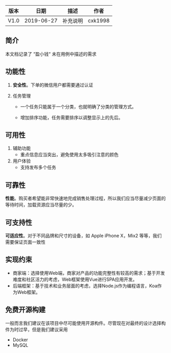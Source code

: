 | 版本 | 日期       | 描述     | 作者    |
| ---- | ---------- | -------- | ------- |
| V1.0 | 2019-06-27 | 补充说明 | cxk1998 |

## 简介

本文档记录了 “盈小钱“ 未在用例中描述的需求

## 功能性

1. **安全性**。下单的微信用户都需要通过认证

2. 任务管理

   - 一个任务只能属于一个分类，也就明确了分类的管理方式。

   - 增加排序功能，任务需要排序以调整显示上的先后。

     

## 可用性

1. 辅助功能
   - 重点信息应当突出，避免使用太多吸引注意的颜色
2. 用户体验
   - 支持发布多个任务

## 可靠性

**性能**。购买者希望能非常快速地完成销售处理过程，所以我们应当尽量减少页面的等待时间，加载资源应当尽量的少。

## 可支持性

**可适应性**。对于不同品牌和尺寸的设备，如 Apple iPhone X，Mix2 等等，我们需要保证页面一致性

## 实现约束

- 商家端：选择使用Web端，商家对产品的功能完整性有较高的需求；基于开发难度和社区活力的考虑，Web框架使用Vue进行SPA应用开发。
- 后端框架：基于技术和业务层面的考虑，选择Node.js作为编程语言，Koa作为Web框架。

## 免费开源构建

一般而言我们建议在该项目中尽可能使用开源构件。尽管现在对最终的设计选择构件为时过早，但是我们建议采用

- Docker
- MySQL